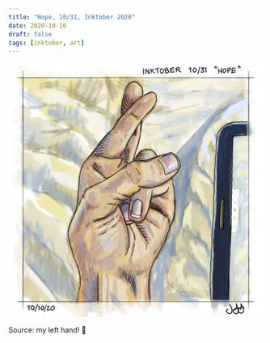 ```yaml
---
title: "Hope, 10/31, Inktober 2020"
date: 2020-10-10
draft: false
tags: [inktober, art]
---
```


![WEBP](hope.webp "Hope")

Source: my left hand! 🤞
